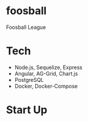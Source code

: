 # foosball
Foosball League


# Tech

- Node.js, Sequelize, Express
- Angular, AG-Grid, Chart.js
- PostgreSQL
- Docker, Docker-Compose


# Start Up

